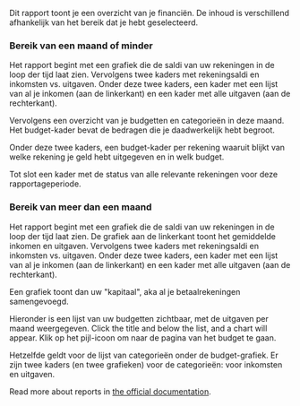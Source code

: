 Dit rapport toont je een overzicht van je financiën. De inhoud is verschillend afhankelijk van het bereik dat je hebt geselecteerd.

### Bereik van een maand of minder

Het rapport begint met een grafiek die de saldi van uw rekeningen in de loop der tijd laat zien. Vervolgens twee kaders met rekeningsaldi en inkomsten vs. uitgaven. Onder deze twee kaders, een kader met een lijst van al je inkomen (aan de linkerkant) en een kader met alle uitgaven (aan de rechterkant).

Vervolgens een overzicht van je budgetten en categorieën in deze maand. Het budget-kader bevat de bedragen die je daadwerkelijk hebt begroot.

Onder deze twee kaders, een budget-kader per rekening waaruit blijkt van welke rekening je geld hebt uitgegeven en in welk budget.

Tot slot een kader met de status van alle relevante rekeningen voor deze rapportageperiode.

### Bereik van meer dan een maand

Het rapport begint met een grafiek die de saldi van uw rekeningen in de loop der tijd laat zien. De grafiek aan de linkerkant toont het gemiddelde inkomen en uitgaven. Vervolgens twee kaders met rekeningsaldi en inkomsten vs. uitgaven. Onder deze twee kaders, een kader met een lijst van al je inkomen (aan de linkerkant) en een kader met alle uitgaven (aan de rechterkant).

Een grafiek toont dan uw "kapitaal", aka al je betaalrekeningen samengevoegd.

Hieronder is een lijst van uw budgetten zichtbaar, met de uitgaven per maand weergegeven. Click the title and below the list, and a chart will appear. Klik op het pijl-icoon om naar de pagina van het budget te gaan.

Hetzelfde geldt voor de lijst van categorieën onder de budget-grafiek. Er zijn twee kaders (en twee grafieken) voor de categorieën: voor inkomsten en uitgaven.

Read more about reports in [the official documentation](https://docs.firefly-iii.org/advanced-concepts/reports).